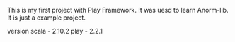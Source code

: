 This is my first project with Play Framework.
It was uesd to learn Anorm-lib.
It is just a example project.

version
scala - 2.10.2
play - 2.2.1

